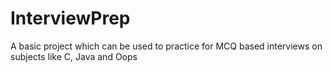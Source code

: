 # InterviewPrep
A basic project which can be used to practice for MCQ based interviews on subjects like C, Java and Oops 
